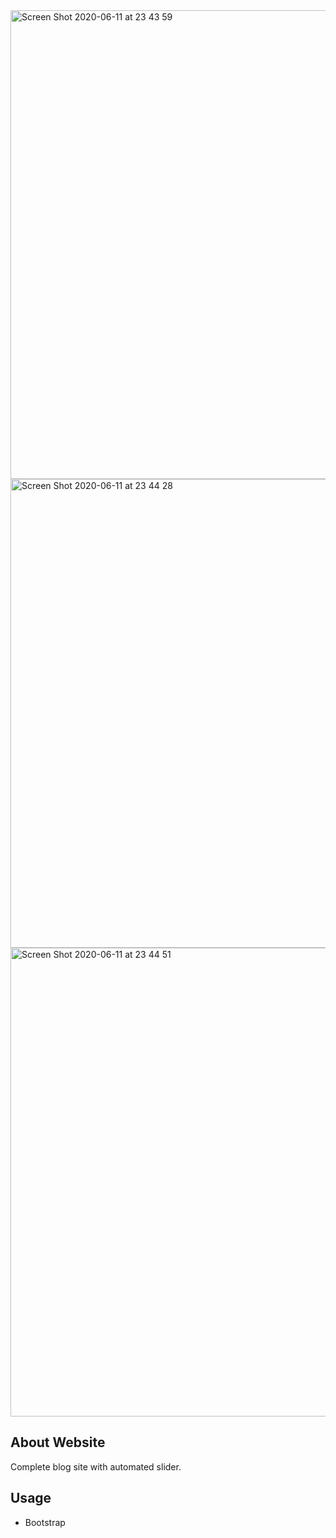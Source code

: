 <img width="750" alt="Screen Shot 2020-06-11 at 23 43 59" src="https://user-images.githubusercontent.com/63542683/84423231-dd0fbc80-ac3d-11ea-9d37-934f31f8393c.png">

<img width="750" alt="Screen Shot 2020-06-11 at 23 44 28" src="https://user-images.githubusercontent.com/63542683/84423315-f7499a80-ac3d-11ea-83ca-919c73ddfdf4.png">

<img width="750" alt="Screen Shot 2020-06-11 at 23 44 51" src="https://user-images.githubusercontent.com/63542683/84423351-07617a00-ac3e-11ea-8e5b-c1f07d466e73.png">

## About Website

Complete blog site with automated slider.


Usage
-----
- Bootstrap